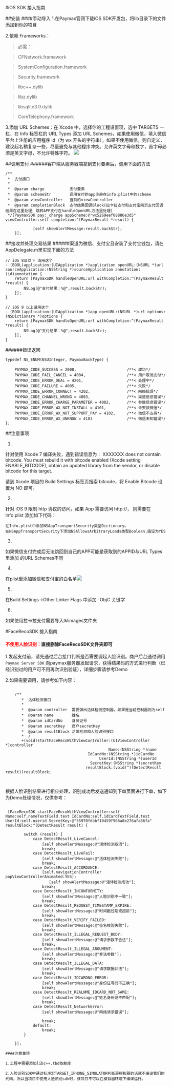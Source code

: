 #iOS SDK 接入指南

##安装
####手动导入
1.在Paymax官网下载iOS SDK开发包，将lib目录下的文件添加到你的项目

2.依赖 Frameworks：
>必需：

>CFNetwork.framework

>SystemConfiguration.framework

>Security.framework

>libc++.dylib

>libz.dylib

>libsqlite3.0.dylib

> CoreTelephony.framework

3.添加 URL Schemes：在 Xcode 中，选择你的工程设置项，选中 TARGETS 一栏，在 Info 标签栏的 URL Types 添加 URL Schemes，如果使用微信，填入微信平台上注册的应用程序 id（为 wx 开头的字符串），如果不使用微信，则自定义，建议起名稍复杂一些，尽量避免与其他程序冲突。允许英文字母和数字，首字母必须是英文字母，不允许特殊字符。
![](https://pay.weixin.qq.com/wiki/doc/api/img/chapter8_5_1.png)

##调用支付
######客户端从服务器端拿到支付要素后，调用下面的方法
```/**
/**
 *  支付接口
 *
 *  @param charge           支付要素
 *  @param schemeStr        调用支付的app注册在info.plist中的scheme
 *  @param viewController   当前的viewController
 *  @param completionBlock  支付结果回调Block(拉卡拉支付和支付宝网页支付回调结果在这里处理，跳转APP支付在handleOpenURL方法里处理)
 */[PaymaxSDK pay:_charge appScheme:@"wx5269eef08886e3d5" viewController:self completion:^(PaymaxResult *result) {
	
			[self showAlertMessage:result.backStr];
	}];  
```
##接收并处理交易结果
######渠道为微信、支付宝且安装了支付宝钱包，请在AppDelegate.m里实现下面的方法

```
// iOS 8及以下 请用这个
- (BOOL)application:(UIApplication *)application openURL:(NSURL *)url sourceApplication:(NSString *)sourceApplication annotation:(id)annotation {
    return [PaymaxSDK handleOpenURL:url withCompletion:^(PaymaxResult *result) {
        NSLog(@"支付结果：%@",result.backStr);
    }];
}

// iOS 9 以上请用这个
- (BOOL)application:(UIApplication *)app openURL:(NSURL *)url options:(NSDictionary *)options {
    return [PaymaxSDK handleOpenURL:url withCompletion:^(PaymaxResult *result) {
        NSLog(@"支付结果：%@",result.backStr);
    }];
}

```
######错误返回
```
typedef NS_ENUM(NSUInteger, PaymaxBackType) {
    
    PAYMAX_CODE_SUCCESS = 2000,                      /**< 成功*/
    PAYMAX_CODE_FAIL_CANCEL = 4004,                  /**< 用户取消支付*/
    PAYMAX_CODE_ERROR_DEAL = 4201,                   /**< 处理中*/
    PAYMAX_CODE_FAILURE = 4005,                      /**< 失败*/
    PAYMAX_CODE_ERROR_CONNECT = 4202,                /**< 网络错误*/
    PAYMAX_CODE_CHANNEL_WRONG = 4003,                /**< 渠道信息错误*/
    PAYMAX_CODE_ERROR_CHARGE_PARAMETER = 4002,       /**< 参数信息错误*/
    PAYMAX_CODE_ERROR_WX_NOT_INSTALL = 4101,         /**< 未安装微信*/
    PAYMAX_CODE_ERROR_WX_NOT_SUPPORT_PAY = 4102,     /**< 微信不支持*/
    PAYMAX_CODE_ERROR_WX_UNKNOW = 4103               /**< 微信未知错误*/
};

```




##注意事项

1.
针对使用 Xcode 7 编译失败，遇到错误信息为：
XXXXXXX does not contain bitcode. You must rebuild it with bitcode enabled (Xcode setting ENABLE_BITCODE), obtain an updated library from the vendor, or disable bitcode for this target.

请到 Xcode 项目的 Build Settings 标签页搜索 bitcode，将 Enable Bitcode 设置为 NO 即可。


2.
针对 iOS 9 限制 http 协议的访问，如果 App 需要访问 http://， 则需要在 Info.plist 添加如下代码：

```
在Info.plist中添加NSAppTransportSecurity类型Dictionary。
在NSAppTransportSecurity下添加NSAllowsArbitraryLoads类型Boolean,值设为YES
```
3.
如果微信支付完成后无法跳回到自己的APP可能是获取到的APPID与URL Types里添加 的URL Schemes不同

4.
在plist里添加微信和支付宝的白名单![](http://ww4.sinaimg.cn/mw690/b3bb7013jw1f41ppynsfvj20gb022aa7.jpg)

5.
在Build Settings->Other Linker Flags 中添加 -ObjC 关键字

6.
如果使用拉卡拉支付需要导入lklimages文件夹

#FaceRecoSDK 接入指南
#### <font color=red>不使用人脸识别：</font>直接删除FaceRecoSDK文件夹即可

1.发起支付前，请先通过后台接口判断是否需要调起人脸识别。商户后台通过调用`Paymax Server SDK` 向paymax服务器发起请求，获得结果码的方式进行判断（已经识别过的用户可不用再次识别验证），详细步骤请参考Demo

2.如果需要调用，请参考如下内容：
 ```    
 
     /**
 		*  活体检测接口
 		*
 		*  @param controller  需要弹出活体检测控制器，如果是当前控制器则为self
 		*  @param name        姓名
 		*  @param idCardNo    身份证号
 		*  @param secretKey   商户secretKey
 		*  @param resultBlock 活体检测和人脸识别接口
 		*  /
		+(void)startFaceRecoWithViewController:(UIViewController *)controller	
								              Name:(NSString *)name
                                     IdCardNo:(NSString *)idCardNo
                       					  UserId:(NSString *)userId
                     				  SecretKey:(NSString *)secretKey
                 				  	resultBlock:(void(^)(DetectResult result))resultBlock;
                          
                          
```
     
根据人脸识别结果进行相应处理，识别成功后发送通知到下单页面进行下单，如下为Demo处理情况，仅供参考：


```

 [FaceRecoSDK startFaceRecoWithViewController:self Name:self.nameTextField.text IdCardNo:self.idCardTextField.text UserId:self.userid SecretKey:@"55970fdbbf10459f966a8e276afa86fa" resultBlock:^(DetectResult result) {
        
        switch (result) {
            case DetectResult_LiveCancel:
                [self showAlertMessage:@"活体检测取消"];
                break;
            case DetectResult_LiveFail:
                [self showAlertMessage:@"活体检测失败"];
                break;
            case DetectResult_ACCORDANCE:
                [self.navigationController popViewControllerAnimated:YES];
				   [self showAlertMessage:@"活体检测成功"];
                break;
            case DetectResult_INCONFORMITY:
                [self showAlertMessage:@"人脸识别不一致"];
                break;
            case DetectResult_REQUEST_TIMESTAMP_EXPIRE:
                [self showAlertMessage:@"时间戳过期或超前"];
                break;
            case DetectResult_VERIFY_FAILED:
                [self showAlertMessage:@"签名校验失败"];
                break;
            case DetectResult_ILLEGAL_REQUEST_BODY:
                [self showAlertMessage:@"请求参数不合法"];
                break;
            case DetectResult_ILLEGAL_ARGUMENT:
                [self showAlertMessage:@"非法参数"];
                break;
            case DetectResult_ILLEGAL_DATA:
                [self showAlertMessage:@"请求数据非法"];
                break;
            case DetectResult_IDCARDNO_ERROR:
                [self showAlertMessage:@"身份证号码不正确"];
                break;
            case DetectResult_REALNME_IDCARD_NOT_SAME:
                [self showAlertMessage:@"姓名身份证不匹配"];
                break;
            case DetectResult_NetworkError:
                [self showAlertMessage:@"网络请求错误"];
                
                break;
            default:
                break;
        }
        
    }];

####注意事项

1.工程中需要添加libc++.tbd依赖库

2.人脸识别SDK中通过标准宏TARGET_IPHONE_SIMULATOR判断是模拟器的话就不编译我们的代码，所以当项目中使用人脸识别sdk时，该项目不可以在模拟器环境下编译运行。


